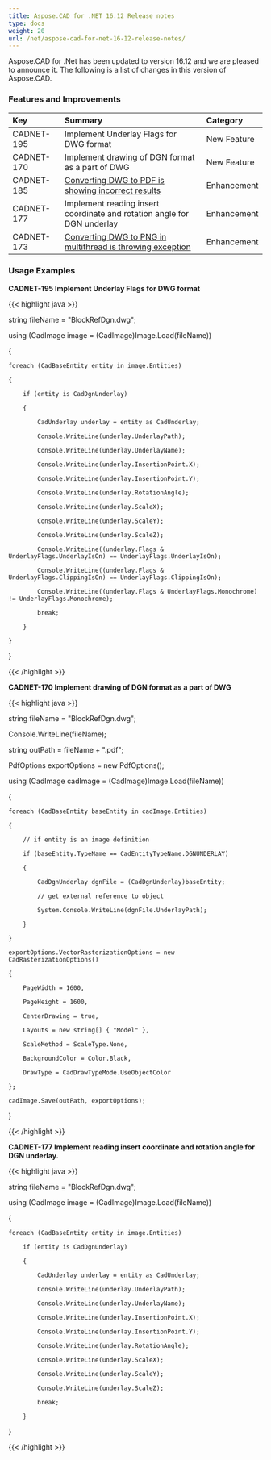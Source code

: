 ```yaml
---
title: Aspose.CAD for .NET 16.12 Release notes
type: docs
weight: 20
url: /net/aspose-cad-for-net-16-12-release-notes/
---
```


Aspose.CAD for .Net has been updated to version 16.12 and we are pleased to announce it. The following is a list of changes in this version of Aspose.CAD.
### **Features and Improvements**

|**Key** |**Summary** |**Category** |
| :- | :- | :- |
|CADNET-195 |Implement Underlay Flags for DWG format |New Feature |
|CADNET-170 |Implement drawing of DGN format as a part of DWG |New Feature |
|CADNET-185 |[Converting DWG to PDF is showing incorrect results](http://www.aspose.com/community/forums/thread/798073/.dwg-to-.pdf-drawing-error.aspx)|Enhancement |
|CADNET-177 |Implement reading insert coordinate and rotation angle for DGN underlay|Enhancement |
|CADNET-173 |[Converting DWG to PNG in multithread is throwing exception](http://www.aspose.com/community/forums/thread/791175/aspose.cad-1.1.0-exception-when-converting-dwg-to-png-in-multithread.aspx)|Enhancement |
### **Usage Examples**
**CADNET-195 Implement Underlay Flags for DWG format**

{{< highlight java >}}

 string fileName = "BlockRefDgn.dwg";

using (CadImage image = (CadImage)Image.Load(fileName))

{

    foreach (CadBaseEntity entity in image.Entities)

    {

        if (entity is CadDgnUnderlay)

        {

            CadUnderlay underlay = entity as CadUnderlay;

            Console.WriteLine(underlay.UnderlayPath);

            Console.WriteLine(underlay.UnderlayName);

            Console.WriteLine(underlay.InsertionPoint.X);

            Console.WriteLine(underlay.InsertionPoint.Y);

            Console.WriteLine(underlay.RotationAngle);

            Console.WriteLine(underlay.ScaleX);

            Console.WriteLine(underlay.ScaleY);

            Console.WriteLine(underlay.ScaleZ);

            Console.WriteLine((underlay.Flags & UnderlayFlags.UnderlayIsOn) == UnderlayFlags.UnderlayIsOn);

            Console.WriteLine((underlay.Flags & UnderlayFlags.ClippingIsOn) == UnderlayFlags.ClippingIsOn);

            Console.WriteLine((underlay.Flags & UnderlayFlags.Monochrome) != UnderlayFlags.Monochrome);

            break;

        }

    }

}

{{< /highlight >}}

**CADNET-170 Implement drawing of DGN format as a part of DWG**

{{< highlight java >}}

 string fileName = "BlockRefDgn.dwg";

Console.WriteLine(fileName);

string outPath = fileName + ".pdf";

PdfOptions exportOptions = new PdfOptions();

using (CadImage cadImage = (CadImage)Image.Load(fileName))

{

	foreach (CadBaseEntity baseEntity in cadImage.Entities)

	{

		// if entity is an image definition

		if (baseEntity.TypeName == CadEntityTypeName.DGNUNDERLAY)

		{

			CadDgnUnderlay dgnFile = (CadDgnUnderlay)baseEntity;

			// get external reference to object

			System.Console.WriteLine(dgnFile.UnderlayPath);

		}

	}

	exportOptions.VectorRasterizationOptions = new CadRasterizationOptions()

	{

		PageWidth = 1600,

		PageHeight = 1600,

		CenterDrawing = true,

		Layouts = new string[] { "Model" },

		ScaleMethod = ScaleType.None,

		BackgroundColor = Color.Black,

		DrawType = CadDrawTypeMode.UseObjectColor

	};

	cadImage.Save(outPath, exportOptions);

}

{{< /highlight >}}

**CADNET-177 Implement reading insert coordinate and rotation angle for DGN underlay.**

{{< highlight java >}}

 string fileName = "BlockRefDgn.dwg";

using (CadImage image = (CadImage)Image.Load(fileName))

{

    foreach (CadBaseEntity entity in image.Entities)

        if (entity is CadDgnUnderlay)

        {

            CadUnderlay underlay = entity as CadUnderlay;

            Console.WriteLine(underlay.UnderlayPath);

            Console.WriteLine(underlay.UnderlayName);

            Console.WriteLine(underlay.InsertionPoint.X);

            Console.WriteLine(underlay.InsertionPoint.Y);

            Console.WriteLine(underlay.RotationAngle);

            Console.WriteLine(underlay.ScaleX);

            Console.WriteLine(underlay.ScaleY);

            Console.WriteLine(underlay.ScaleZ);

            break;

        }

}

{{< /highlight >}}
